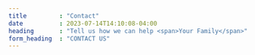 ```yaml
---
title         : "Contact"
date          : 2023-07-14T14:10:08-04:00
heading       : "Tell us how we can help <span>Your Family</span>"
form_heading  : "CONTACT US"
---
```


